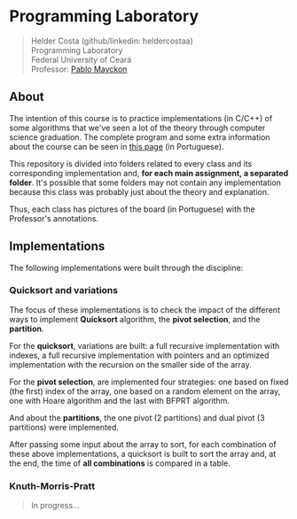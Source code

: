 # Programming Laboratory
> Helder Costa (github/linkedin: heldercostaa)  
> Programming Laboratory  
> Federal University of Ceará  
> Professor: [Pablo Mayckon](http://dc.ufc.br/~pablo/index_en.html)  

## About
The intention of this course is to practice implementations (in C/C++) of some algorithms that we've seen a lot of the theory through computer science graduation. The complete program and some extra information about the course can be seen in [this page](http://dc.ufc.br/~pablo/2019-1/lp/) (in Portuguese).  

This repository is divided into folders related to every class and its corresponding implementation and, **for each main assignment, a separated folder**. It's possible that some folders may not contain any implementation because this class was probably just about the theory and explanation.  

Thus, each class has pictures of the board (in Portuguese) with the Professor's annotations.  

## Implementations
The following implementations were built through the discipline:  

### Quicksort and variations
The focus of these implementations is to check the impact of the different ways to implement **Quicksort** algorithm, the **pivot selection**, and the **partition**.  

For the **quicksort**, variations are built: a full recursive implementation with indexes, a full recursive implementation with pointers and an optimized implementation with the recursion on the smaller side of the array. 

For the **pivot selection**, are implemented four strategies: one based on fixed (the first) index of the array, one based on a random element on the array, one with Hoare algorithm and the last with BFPRT algorithm.  

And about the **partitions**, the one pivot (2 partitions) and dual pivot (3 partitions) were implemented.  

After passing some input about the array to sort, for each combination of these above implementations, a quicksort is built to sort the array and, at the end, the time of **all combinations** is compared in a table.  

### Knuth-Morris-Pratt
> In progress...  

